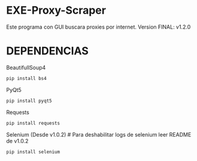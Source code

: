 # EXE-Proxy-Scraper
Este programa con GUI buscara proxies por internet. 
Version FINAL: v1.2.0


# DEPENDENCIAS

BeautifullSoup4
```python
pip install bs4
```
PyQt5
```python
pip install pyqt5
```
Requests
```python
pip install requests
```

Selenium (Desde v1.0.2) # Para deshabilitar logs de selenium leer README de v1.0.2
```python
pip install selenium
```
